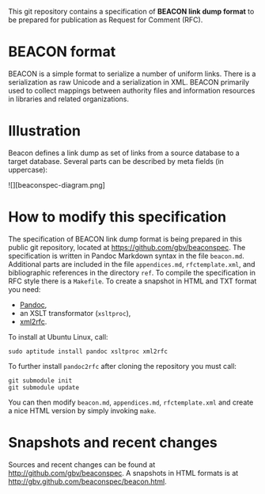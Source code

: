 This git repository contains a specification of **BEACON link dump format** to
be prepared for publication as Request for Comment (RFC).

# BEACON format

BEACON is a simple format to serialize a number of uniform links.
There is a serialization as raw Unicode and a serialization in XML.
BEACON primarily used to collect mappings between authority files
and information resources in libraries and related organizations.

# Illustration

Beacon defines a link dump as set of links from a source database to a target
database. Several parts can be described by meta fields (in uppercase):

![][beaconspec-diagram.png]

# How to modify this specification

The specification of BEACON link dump format is being prepared in this public
git repository, located at <https://github.com/gbv/beaconspec>. The
specification is written in Pandoc Markdown syntax in the file `beacon.md`.
Additional parts are included in the file `appendices.md`, `rfctemplate.xml`,
and bibliographic references in the directory `ref`. To compile the
specification in RFC style there is a `Makefile`. To create a snapshot in HTML
and TXT format you need:

* [Pandoc](http://johnmacfarlane.net/pandoc/),
* an XSLT transformator (`xsltproc`),
* [xml2rfc](http://xml.resource.org/).

To install at Ubuntu Linux, call:

    sudo aptitude install pandoc xsltproc xml2rfc

To further install `pandoc2rfc` after cloning the repository you must call:

    git submodule init
    git submodule update

You can then modify `beacon.md`, `appendices.md`, `rfctemplate.xml` and create
a nice HTML version by simply invoking `make`.

# Snapshots and recent changes

Sources and recent changes can be found at <http://github.com/gbv/beaconspec>.
A snapshots in HTML formats is at <http://gbv.github.com/beaconspec/beacon.html>.

